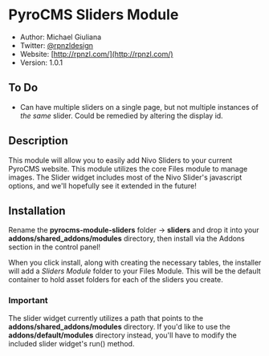 # PyroCMS Sliders Module

* Author: Michael Giuliana
* Twitter: [@rpnzldesign](http://www.twitter.com/rpnzl)
* Website: [http://rpnzl.com/](http://rpnzl.com/)
* Version: 1.0.1

## To Do
* Can have multiple sliders on a single page, but not multiple instances of *the same* slider. Could be remedied by altering the display id.

## Description

This module will allow you to easily add Nivo Sliders to your current PyroCMS website. This module utilizes the core Files module to manage images. The Slider widget includes most of the Nivo Slider's javascript options, and we'll hopefully see it extended in the future!

## Installation

Rename the **pyrocms-module-sliders** folder -> **sliders** and drop it into your **addons/shared_addons/modules** directory, then install via the Addons section in the control panel!

When you click install, along with creating the necessary tables, the installer will add a *Sliders Module* folder to your Files Module. This will be the default container to hold asset folders for each of the sliders you create.

### Important

The slider widget currently utilizes a path that points to the **addons/shared_addons/modules** directory. If you'd like to use the **addons/default/modules** directory instead, you'll have to modify the included slider widget's run() method.

